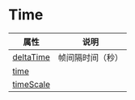 # Time

| 属性                        | 说明             |
| --------------------------- | ---------------- |
| [deltaTime](./deltaTime.md) | 帧间隔时间（秒） |
| [time](./time.md)           |                  |
| [timeScale](./timeScale.md) |                  |